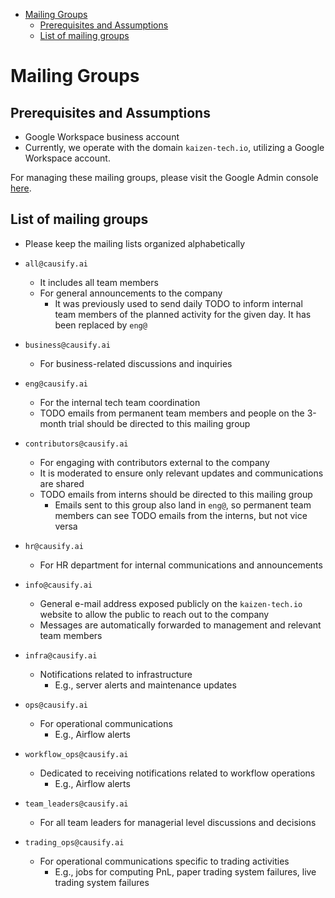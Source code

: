 <!-- toc -->

- [Mailing Groups](#mailing-groups)
  * [Prerequisites and Assumptions](#prerequisites-and-assumptions)
  * [List of mailing groups](#list-of-mailing-groups)

<!-- tocstop -->

# Mailing Groups

## Prerequisites and Assumptions

- Google Workspace business account
- Currently, we operate with the domain `kaizen-tech.io`, utilizing a Google
  Workspace account.

For managing these mailing groups, please visit the Google Admin console
[here](https://admin.google.com/ac/groups).

## List of mailing groups

- Please keep the mailing lists organized alphabetically

- `all@causify.ai`
  - It includes all team members
  - For general announcements to the company
    - It was previously used to send daily TODO to inform internal team members
      of the planned activity for the given day. It has been replaced by `eng@`
- `business@causify.ai`
  - For business-related discussions and inquiries
- `eng@causify.ai`
  - For the internal tech team coordination
  - TODO emails from permanent team members and people on the 3-month trial
    should be directed to this mailing group
- `contributors@causify.ai`
  - For engaging with contributors external to the company
  - It is moderated to ensure only relevant updates and communications are
    shared
  - TODO emails from interns should be directed to this mailing group
    - Emails sent to this group also land in `eng@`, so permanent team members
      can see TODO emails from the interns, but not vice versa
- `hr@causify.ai`
  - For HR department for internal communications and announcements
- `info@causify.ai`
  - General e-mail address exposed publicly on the `kaizen-tech.io` website to
    allow the public to reach out to the company
  - Messages are automatically forwarded to management and relevant team members
- `infra@causify.ai`
  - Notifications related to infrastructure
    - E.g., server alerts and maintenance updates
- `ops@causify.ai`
  - For operational communications
    - E.g., Airflow alerts
- `workflow_ops@causify.ai`
  - Dedicated to receiving notifications related to workflow operations
    - E.g., Airflow alerts
- `team_leaders@causify.ai`
  - For all team leaders for managerial level discussions and decisions
- `trading_ops@causify.ai`
  - For operational communications specific to trading activities
    - E.g., jobs for computing PnL, paper trading system failures, live trading
      system failures
